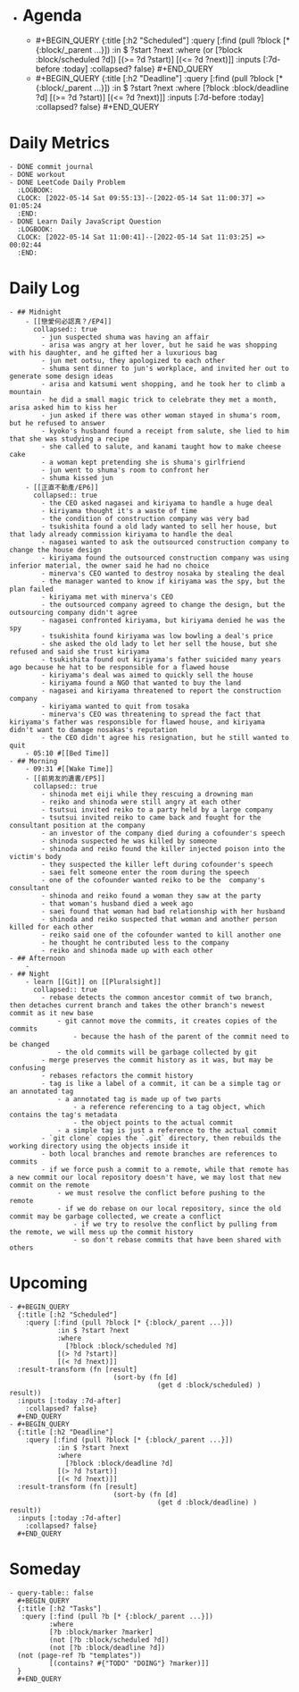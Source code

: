 - # Agenda
	- #+BEGIN_QUERY
	  {:title [:h2 "Scheduled"]
	    :query [:find (pull ?block [* {:block/_parent ...}])
	            :in $ ?start ?next
	            :where
	            (or
	              [?block :block/scheduled ?d])
	            [(>= ?d ?start)]
	            [(<= ?d ?next)]]
	  :inputs [:7d-before :today]
	    :collapsed? false}
	  #+END_QUERY
	- #+BEGIN_QUERY
	  {:title [:h2 "Deadline"]
	    :query [:find (pull ?block [* {:block/_parent ...}])
	            :in $ ?start ?next
	            :where
	              [?block :block/deadline ?d]
	            [(>= ?d ?start)]
	            [(<= ?d ?next)]]
	    :inputs [:7d-before :today]
	    :collapsed? false}
	  #+END_QUERY
# Daily Metrics
	- DONE commit journal
	- DONE workout
	- DONE LeetCode Daily Problem
	  :LOGBOOK:
	  CLOCK: [2022-05-14 Sat 09:55:13]--[2022-05-14 Sat 11:00:37] =>  01:05:24
	  :END:
	- DONE Learn Daily JavaScript Question
	  :LOGBOOK:
	  CLOCK: [2022-05-14 Sat 11:00:41]--[2022-05-14 Sat 11:03:25] =>  00:02:44
	  :END:
# Daily Log
	- ## Midnight
		- [[戀愛何必認真？/EP4]]
		  collapsed:: true
			- jun suspected shuma was having an affair
			- arisa was angry at her lover, but he said he was shopping with his daughter, and he gifted her a luxurious bag
			- jun met ootsu, they apologized to each other
			- shuma sent dinner to jun's workplace, and invited her out to generate some design ideas
			- arisa and katsumi went shopping, and he took her to climb a mountain
			- he did a small magic trick to celebrate they met a month, arisa asked him to kiss her
			- jun asked if there was other woman stayed in shuma's room, but he refused to answer
			- kyoko's husband found a receipt from salute, she lied to him that she was studying a recipe
			- she called to salute, and kanami taught how to make cheese cake
			- a woman kept pretending she is shuma's girlfriend
			- jun went to shuma's room to confront her
			- shuma kissed jun
		- [[正直不動產/EP6]]
		  collapsed:: true
			- the CEO asked nagasei and kiriyama to handle a huge deal
			- kiriyama thought it's a waste of time
			- the condition of construction company was very bad
			- tsukishita found a old lady wanted to sell her house, but that lady already commission kiriyama to handle the deal
			- nagasei wanted to ask the outsourced construction company to change the house design
			- kiriyama found the outsourced construction company was using inferior material, the owner said he had no choice
			- minerva's CEO wanted to destroy nosaka by stealing the deal
			- the manager wanted to know if kiriyama was the spy, but the plan failed
			- kiriyama met with minerva's CEO
			- the outsourced company agreed to change the design, but the outsourcing company didn't agree
			- nagasei confronted kiriyama, but kiriyama denied he was the spy
			- tsukishita found kiriyama was low bowling a deal's price
			- she asked the old lady to let her sell the house, but she refused and said she trust kiriyama
			- tsukishita found out kiriyama's father suicided many years ago because he hat to be responsible for a flawed house
			- kiriyama's deal was aimed to quickly sell the house
			- kiriyama found a NGO that wanted to buy the land
			- nagasei and kiriyama threatened to report the construction company
			- kiriyama wanted to quit from tosaka
			- minerva's CEO was threatening to spread the fact that kiriyama's father was responsible for flawed house, and kiriyama didn't want to damage nosakas's reputation
			- the CEO didn't agree his resignation, but he still wanted to quit
		- 05:10 #[[Bed Time]]
	- ## Morning
		- 09:31 #[[Wake Time]]
		- [[前男友的遺書/EP5]]
		  collapsed:: true
			- shinoda met eiji while they rescuing a drowning man
			- reiko and shinoda were still angry at each other
			- tsutsui invited reiko to a party held by a large company
			- tsutsui invited reiko to came back and fought for the consultant position at the company
			- an investor of the company died during a cofounder's speech
			- shinoda suspected he was killed by someone
			- shinoda and reiko found the killer injected poison into the victim's body
			- they suspected the killer left during cofounder's speech
			- saei felt someone enter the room during the speech
			- one of the cofounder wanted reiko to be the  company's consultant
			- shinoda and reiko found a woman they saw at the party
			- that woman's husband died a week ago
			- saei found that woman had bad relationship with her husband
			- shinoda and reiko suspected that woman and another person killed for each other
			- reiko said one of the cofounder wanted to kill another one
			- he thought he contributed less to the company
			- reiko and shinoda made up with each other
	- ## Afternoon
		-
	- ## Night
		- learn [[Git]] on [[Pluralsight]]
		  collapsed:: true
			- rebase detects the common ancestor commit of two branch, then detaches current branch and takes the other branch's newest commit as it new base
				- git cannot move the commits, it creates copies of the commits
					- because the hash of the parent of the commit need to be changed
				- the old commits will be garbage collected by git
			- merge preserves the commit history as it was, but may be confusing
			- rebases refactors the commit history
			- tag is like a label of a commit, it can be a simple tag or an annotated tag
				- a annotated tag is made up of two parts
					- a reference referencing to a tag object, which contains the tag's metadata
					- the object points to the actual commit
				- a simple tag is just a reference to the actual commit
			- `git clone` copies the `.git` directory, then rebuilds the working directory using the objects inside it
			- both local branches and remote branches are references to commits
			- if we force push a commit to a remote, while that remote has a new commit our local repository doesn't have, we may lost that new commit on the remote
				- we must resolve the conflict before pushing to the remote
				- if we do rebase on our local repository, since the old commit may be garbage collected, we create a conflict
					- if we try to resolve the conflict by pulling from the remote, we will mess up the commit history
					- so don't rebase commits that have been shared with others
# Upcoming
	- #+BEGIN_QUERY
	  {:title [:h2 "Scheduled"]
	    :query [:find (pull ?block [* {:block/_parent ...}])
	            :in $ ?start ?next
	            :where
	              [?block :block/scheduled ?d]
	            [(> ?d ?start)]
	            [(< ?d ?next)]]
	  :result-transform (fn [result]
	                          (sort-by (fn [d]
	                                     (get d :block/scheduled) ) result))    
	  :inputs [:today :7d-after]
	    :collapsed? false}
	  #+END_QUERY
	- #+BEGIN_QUERY
	  {:title [:h2 "Deadline"]
	    :query [:find (pull ?block [* {:block/_parent ...}])
	            :in $ ?start ?next
	            :where
	              [?block :block/deadline ?d]
	            [(> ?d ?start)]
	            [(< ?d ?next)]]
	  :result-transform (fn [result]
	                          (sort-by (fn [d]
	                                     (get d :block/deadline) ) result))    
	  :inputs [:today :7d-after]
	    :collapsed? false}
	  #+END_QUERY
# Someday
	- query-table:: false
	  #+BEGIN_QUERY
	  {:title [:h2 "Tasks"]
	   :query [:find (pull ?b [* {:block/_parent ...}])
	          :where
	          [?b :block/marker ?marker]
	          (not [?b :block/scheduled ?d])
	          (not [?b :block/deadline ?d])
	  (not (page-ref ?b "templates"))
	          [(contains? #{"TODO" "DOING"} ?marker)]]
	  }
	  #+END_QUERY